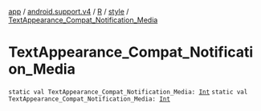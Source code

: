 [app](../../../index.md) / [android.support.v4](../../index.md) / [R](../index.md) / [style](index.md) / [TextAppearance_Compat_Notification_Media](.)

# TextAppearance_Compat_Notification_Media

`static val TextAppearance_Compat_Notification_Media: `[`Int`](https://kotlinlang.org/api/latest/jvm/stdlib/kotlin/-int/index.html)
`static val TextAppearance_Compat_Notification_Media: `[`Int`](https://kotlinlang.org/api/latest/jvm/stdlib/kotlin/-int/index.html)